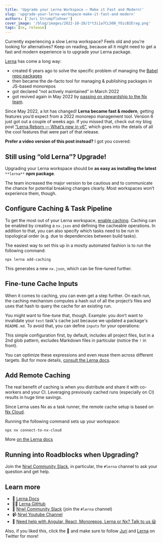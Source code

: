 ```yaml
---
title: 'Upgrade your Lerna Workspace — Make it Fast and Modern!'
slug: 'upgrade-your-lerna-workspace-make-it-fast-and-modern'
authors: ['Juri Strumpflohner']
cover_image: '/blog/images/2022-10-28/1*t3i1a7CL500_YOicB2Erag.png'
tags: [nx, release]
---
```


Currently experiencing a slow Lerna workspace? Feels old and you’re looking for alternatives? Keep on reading, because all it might need to get a fast and modern experience is to upgrade your Lerna package.

[Lerna](https://lerna.js.org/) has come a long way:

- created 6 years ago to solve the specific problem of managing the [Babel repo packages](https://github.com/babel/babel)
- then became the de-facto tool for managing & publishing packages in JS-based monorepos
- got declared “not actively maintained” in March 2022
- got revived again in May 2022 by [passing on stewardship to the Nx team](https://dev.to/nrwl/lerna-is-dead-long-live-lerna-3jal).

Since May 2022, a lot has changed! **Lerna became fast & modern**, getting features you’d expect from a 2022 monorepo management tool. Version 6 just got out a couple of weeks ago. If you missed that, check out my blog post [“Lerna Reborn — What’s new in v6”](https://dev.to/nx/lerna-reborn-whats-new-in-v6-245j), which goes into the details of all the cool features that were part of that release.

**Prefer a video version of this post instead?** I got you covered:

## Still using “old Lerna”? Upgrade!

Upgrading your Lerna workspace should be **as easy as installing the latest** `**lerna**` **npm package**.

The team increased the major version to be cautious and to communicate the chance for potential breaking changes clearly. Most workspaces won’t experience them, though.

## Configure Caching & Task Pipeline

To get the most out of your Lerna workspace, [enable caching](https://lerna.js.org/docs/features/cache-tasks). Caching can be enabled by creating a `nx.json` and defining the cacheable operations. In addition to that, you can also specify which tasks need to be run in topological order (e.g. due to dependencies between build tasks).

The easiest way to set this up in a mostly automated fashion is to run the following command:

```shell
npx lerna add-caching
```

This generates a new `nx.json`, which can be fine-tuned further.

## Fine-tune Cache Inputs

When it comes to caching, you can even get a step further. On each run, the caching mechanism computes a hash out of all the project’s files and uses that hash to query the cache for an existing run.

You might want to fine-tune that, though. Example: you don’t want to invalidate your `test` task's cache just because we updated a package's `README.md`. To avoid that, you can define `inputs` for your operations:

This simple configuration first, by default, includes all project files, but in a 2nd glob pattern, excludes Markdown files in particular (notice the `!` in front).

You can optimize these expressions and even reuse them across different targets. But for more details, [consult the Lerna docs](https://lerna.js.org/docs/concepts/how-caching-works#source-code-hash-inputs).

## Add Remote Caching

The real benefit of caching is when you distribute and share it with co-workers and your CI. Leveraging previously cached runs (especially on CI) results in huge time savings.

Since Lerna uses Nx as a task runner, the remote cache setup is based on [Nx Cloud](https://nx.app/).

Running the following command sets up your workspace:

```shell
npx nx connect-to-nx-cloud
```

More [on the Lerna docs](https://lerna.js.org/docs/features/cache-tasks#distributed-computation-caching)

## Running into Roadblocks when Upgrading?

Join the [Nrwl Community Slack](https://go.nrwl.io/join-slack), in particular, the `#lerna` channel to ask your question and get help.

## Learn more

- 🧠 [Lerna Docs](https://lerna.js.org/)
- 👩‍💻 [Lerna GitHub](https://github.com/lerna/lerna)
- 💬 [Nrwl Community Slack](https://go.nrwl.io/join-slack) (join the `#lerna` channel)
- 📹 [Nrwl Youtube Channel](https://www.youtube.com/nrwl_io)
- 🧐 [Need help with Angular, React, Monorepos, Lerna or Nx? Talk to us 😃](https://nrwl.io/contact-us)

Also, if you liked this, click the 👏 and make sure to follow [Juri](https://twitter.com/juristr) and [Lerna](https://twitter.com/lernajs) on Twitter for more!
